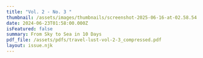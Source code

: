 ```yaml
---
title: "Vol. 2 - No. 3 "
thumbnail: /assets/images/thumbnails/screenshot-2025-06-16-at-02.58.54.png
date: 2024-06-23T01:58:00.000Z
isFeatured: false
summary: From Sky to Sea in 10 Days
pdf_file: /assets/pdfs/travel-lust-vol-2-3_compressed.pdf
layout: issue.njk
---
```

